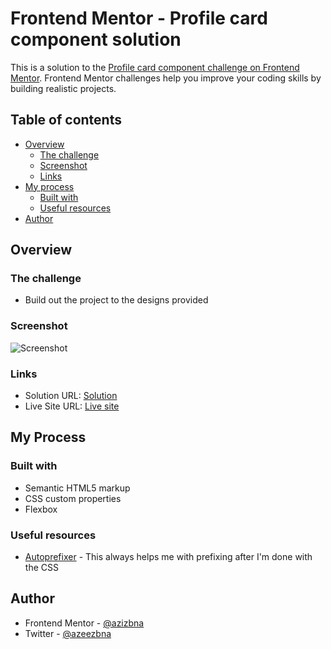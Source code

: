 # Frontend Mentor - Profile card component solution

This is a solution to the [Profile card component challenge on Frontend Mentor](https://www.frontendmentor.io/challenges/profile-card-component-cfArpWshJ). Frontend Mentor challenges help you improve your coding skills by building realistic projects. 


## Table of contents

- [Overview](#overview)
  - [The challenge](#the-challenge)
  - [Screenshot](#screenshot)
  - [Links](#links)
- [My process](#my-process)
  - [Built with](#built-with)
  - [Useful resources](#useful-resources)
- [Author](#author)


## Overview

### The challenge

- Build out the project to the designs provided

### Screenshot

![Screenshot](https://i.imgur.com/koazH0T.png)

### Links

- Solution URL: [Solution](https://github.com/azizbna/Frontend-Mentor-Profile-card-component-challenge)
- Live Site URL: [Live site](https://azizbna.github.io/Frontend-Mentor-Profile-card-component-challenge/)
## My Process

### Built with

- Semantic HTML5 markup
- CSS custom properties
- Flexbox

### Useful resources

- [Autoprefixer](https://autoprefixer.github.io/) - This always helps me with prefixing after I'm done with the CSS


## Author

- Frontend Mentor - [@azizbna](https://www.frontendmentor.io/profile/azizbna)
- Twitter - [@azeezbna](https://www.twitter.com/azeezbna)
